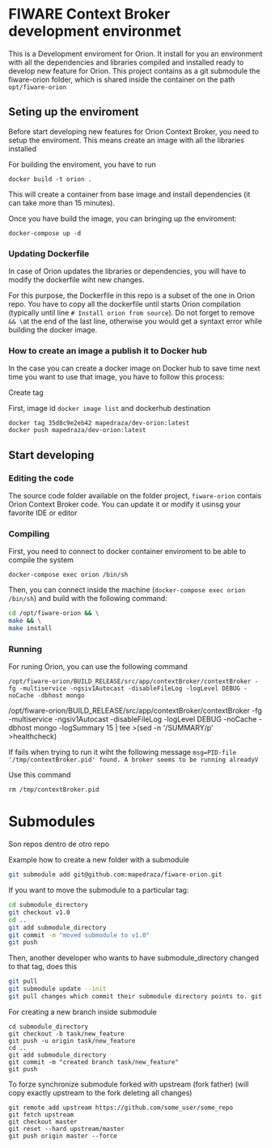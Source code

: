 # FIWARE Context Broker development environmet

This is a Development enviroment for Orion. It install for you an environment with all the dependencies and libraries compiled and installed ready to develop new feature for Orion.
This project contains as a git submodule the fiware-orion folder, which is shared inside the container on the path `opt/fiware-orion`

## Seting up the enviroment

Before start developing new features for Orion Context Broker, you need to setup the enviroment. This means create an image with all the libraries installed

For building the enviroment, you have to run

`docker build -t orion .`

This will create a container from base image and install dependencies (it can take more than 15 minutes). 

Once you have build the image, you can bringing up the enviroment:

`docker-compose up -d`

### Updating Dockerfile

In case of Orion updates the libraries or dependencies, you will have to modify the dockerfile wiht new changes.

For this purpose, the Dockerfile in this repo is a subset of the one in Orion repo. You have to copy all the dockerfile until starts Orion compilation
(typically until line `# Install orion from source`). Do not forget to remove `&& \`at the end of the last line, otherwise you would get a syntaxt error while
building the docker image.

### How to create an image a publish it to Docker hub

In the case you can create a docker image on Docker hub to save time next time you want to use that image, you have to follow this process:

Create tag

First, image id `docker image list` and dockerhub destination
``` 
docker tag 35d8c9e2eb42 mapedraza/dev-orion:latest
docker push mapedraza/dev-orion:latest
```

## Start developing

### Editing the code

The source code folder available on the folder project, `fiware-orion` contais Orion Context Broker code. You can update it or modify it usinsg your favorite IDE or editor

### Compiling

First, you need to connect to docker container enviroment to be able to compile the system

`docker-compose exec orion /bin/sh`

Then, you can connect inside the machine (`docker-compose exec orion /bin/sh`) and build with the following command:

``` bash
cd /opt/fiware-orion && \
make && \
make install
```

### Running

For runing Orion, you can use the following command

`/opt/fiware-orion/BUILD_RELEASE/src/app/contextBroker/contextBroker -fg -multiservice -ngsiv1Autocast -disableFileLog -logLevel DEBUG -noCache -dbhost mongo`


/opt/fiware-orion/BUILD_RELEASE/src/app/contextBroker/contextBroker -fg -multiservice -ngsiv1Autocast -disableFileLog -logLevel DEBUG -noCache -dbhost mongo -logSummary 15 | tee >(sed -n '/SUMMARY/p' >healthcheck)

If fails when trying to run it wiht the following message `msg=PID-file '/tmp/contextBroker.pid' found. A broker seems to be running alreadyV`

Use this command

```
rm /tmp/contextBroker.pid
```

# Submodules

Son repos dentro de otro repo

Example how to create a new folder with a submodule

```bash
git submodule add git@github.com:mapedraza/fiware-orion.git
```

If you want to move the submodule to a particular tag:

```bash
cd submodule_directory
git checkout v1.0
cd ..
git add submodule_directory
git commit -m "moved submodule to v1.0"
git push
```

Then, another developer who wants to have submodule_directory changed to that tag, does this

```bash
git pull
git submodule update --init
git pull changes which commit their submodule directory points to. git submodule update actually merges in the new code.
```



For creating a new branch inside submodule
```
cd submodule_directory
git checkout -b task/new_feature
git push -u origin task/new_feature
cd ..
git add submodule_directory
git commit -m "created branch task/new_feature"
git push
```



To forze synchronize submodule forked with upstream (fork father) (will copy exactly upstream to the fork deleting all changes)

```
git remote add upstream https://github.com/some_user/some_repo
git fetch upstream
git checkout master
git reset --hard upstream/master  
git push origin master --force
```